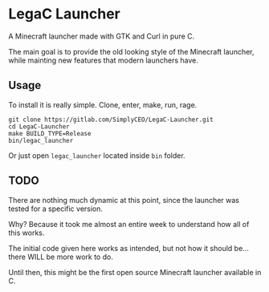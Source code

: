 LegaC Launcher
===============

A Minecraft launcher made with GTK and Curl in pure C.

The main goal is to provide the old looking style of the Minecraft launcher,
while mainting new features that modern launchers have.

Usage
-----

To install it is really simple. Clone, enter, make, run, rage.
```shell
git clone https://gitlab.com/SimplyCEO/LegaC-Launcher.git
cd LegaC-Launcher
make BUILD_TYPE=Release
bin/legac_launcher
```
Or just open `legac_launcher` located inside `bin` folder.

TODO
----

There are nothing much dynamic at this point, since the launcher was tested
for a specific version.

Why? Because it took me almost an entire week to understand how all of this works.

The initial code given here works as intended, but not how it should be... there
WILL be more work to do.

Until then, this might be the first open source Minecraft launcher available in C.

